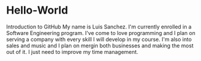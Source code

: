 # Hello-World
Introduction to GitHub
My name is Luis Sanchez. I'm currently enrolled in a Software Engineering program. I've come to love programming and I plan on serving a company with every skill I will develop in my course. I'm also into sales and music and I plan on mergin both businesses and making the most out of it. I just need to improve my time management.
